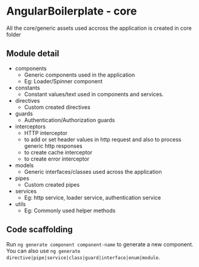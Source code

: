# AngularBoilerplate - core

All the core/generic assets used accross the application is created in core folder

## Module detail

- components
    - Generic components used in the application
    - Eg: Loader/Spinner component
- constants
    - Constant values/text used in components and services.
- directives
    - Custom created directives
- guards
    - Authentication/Authorization guards
- interceptors
    - HTTP interceptor
    - to add or set header values in http request and also to process generic http responses
    - to create cache interceptor
    - to create error interceptor
- models
    - Generic interfaces/classes used across the application
- pipes
    - Custom created pipes
- services
    - Eg: http service, loader service, authentication service
- utils
    - Eg: Commonly used helper methods

## Code scaffolding

Run `ng generate component component-name` to generate a new component. You can also use `ng generate directive|pipe|service|class|guard|interface|enum|module`.